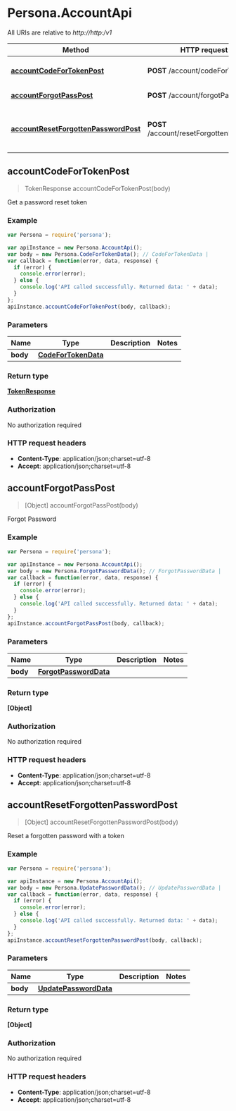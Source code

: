 # Persona.AccountApi

All URIs are relative to *http://http:/v1*

Method | HTTP request | Description
------------- | ------------- | -------------
[**accountCodeForTokenPost**](AccountApi.md#accountCodeForTokenPost) | **POST** /account/codeForToken | Get a password reset token
[**accountForgotPassPost**](AccountApi.md#accountForgotPassPost) | **POST** /account/forgotPass | Forgot Password
[**accountResetForgottenPasswordPost**](AccountApi.md#accountResetForgottenPasswordPost) | **POST** /account/resetForgottenPassword | Reset a forgotten password with a token



## accountCodeForTokenPost

> TokenResponse accountCodeForTokenPost(body)

Get a password reset token

### Example

```javascript
var Persona = require('persona');

var apiInstance = new Persona.AccountApi();
var body = new Persona.CodeForTokenData(); // CodeForTokenData | 
var callback = function(error, data, response) {
  if (error) {
    console.error(error);
  } else {
    console.log('API called successfully. Returned data: ' + data);
  }
};
apiInstance.accountCodeForTokenPost(body, callback);
```

### Parameters



Name | Type | Description  | Notes
------------- | ------------- | ------------- | -------------
 **body** | [**CodeForTokenData**](CodeForTokenData.md)|  | 

### Return type

[**TokenResponse**](TokenResponse.md)

### Authorization

No authorization required

### HTTP request headers

- **Content-Type**: application/json;charset=utf-8
- **Accept**: application/json;charset=utf-8


## accountForgotPassPost

> [Object] accountForgotPassPost(body)

Forgot Password

### Example

```javascript
var Persona = require('persona');

var apiInstance = new Persona.AccountApi();
var body = new Persona.ForgotPasswordData(); // ForgotPasswordData | 
var callback = function(error, data, response) {
  if (error) {
    console.error(error);
  } else {
    console.log('API called successfully. Returned data: ' + data);
  }
};
apiInstance.accountForgotPassPost(body, callback);
```

### Parameters



Name | Type | Description  | Notes
------------- | ------------- | ------------- | -------------
 **body** | [**ForgotPasswordData**](ForgotPasswordData.md)|  | 

### Return type

**[Object]**

### Authorization

No authorization required

### HTTP request headers

- **Content-Type**: application/json;charset=utf-8
- **Accept**: application/json;charset=utf-8


## accountResetForgottenPasswordPost

> [Object] accountResetForgottenPasswordPost(body)

Reset a forgotten password with a token

### Example

```javascript
var Persona = require('persona');

var apiInstance = new Persona.AccountApi();
var body = new Persona.UpdatePasswordData(); // UpdatePasswordData | 
var callback = function(error, data, response) {
  if (error) {
    console.error(error);
  } else {
    console.log('API called successfully. Returned data: ' + data);
  }
};
apiInstance.accountResetForgottenPasswordPost(body, callback);
```

### Parameters



Name | Type | Description  | Notes
------------- | ------------- | ------------- | -------------
 **body** | [**UpdatePasswordData**](UpdatePasswordData.md)|  | 

### Return type

**[Object]**

### Authorization

No authorization required

### HTTP request headers

- **Content-Type**: application/json;charset=utf-8
- **Accept**: application/json;charset=utf-8

